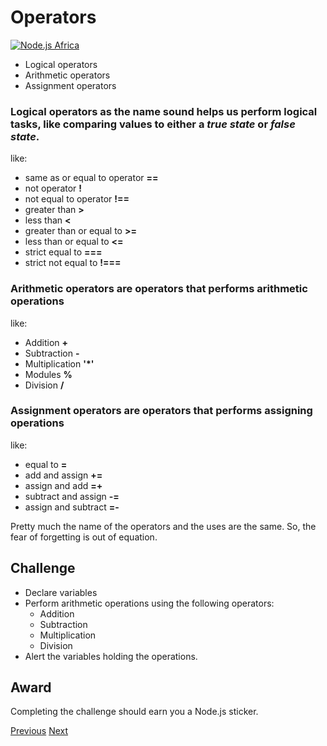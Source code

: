 # Operators

[![Node.js Africa](https://img.shields.io/badge/node.js%20africa-contributor-green.svg)](http://github.com/nodejsafrica/team-nodejs-africa)

- Logical operators
- Arithmetic operators
- Assignment operators

### Logical operators as the name sound helps us perform logical tasks, like comparing values to either a *true state* or *false state*.

like:
- same as or equal to operator **==**
- not operator **!**
- not equal to operator **!==**
- greater than **>**
- less than **<**
- greater than or equal to **>=**
- less than or equal to **<=**
- strict equal to **===**
- strict not equal to **!===**

### Arithmetic operators are operators that performs arithmetic operations 

like:
- Addition **+**
- Subtraction **-**
- Multiplication **'*'**
- Modules **%**
- Division **/**

### Assignment operators are operators that performs assigning operations

like:
- equal to **=**
- add and assign **+=**
- assign and add **=+**
- subtract and assign **-=**
- assign and subtract **=-**

Pretty much the name of the operators and the uses are the same. So, the fear of forgetting is out of equation.

## Challenge 
- Declare variables
- Perform arithmetic operations using the following operators:
    - Addition
    - Subtraction
    - Multiplication 
    - Division
- Alert the variables holding the operations.

## Award
Completing the challenge should earn you a Node.js sticker.


[Previous](https://github.com/NodeJSAfrica/workshoppers/tree/master/2.%20working%20with%20variables) [Next](https://github.com/NodeJSAfrica/workshoppers/tree/master/4.%20working%20with%20construct)

